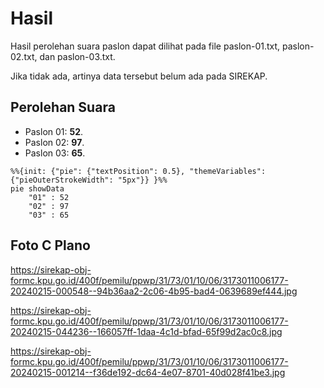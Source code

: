 # Hasil

Hasil perolehan suara paslon dapat dilihat pada file paslon-01.txt, paslon-02.txt, dan paslon-03.txt.

Jika tidak ada, artinya data tersebut belum ada pada SIREKAP.

## Perolehan Suara

 * Paslon 01: **52**.
 * Paslon 02: **97**.
 * Paslon 03: **65**.

```mermaid
%%{init: {"pie": {"textPosition": 0.5}, "themeVariables": {"pieOuterStrokeWidth": "5px"}} }%%
pie showData
    "01" : 52
    "02" : 97
    "03" : 65
```
## Foto C Plano

https://sirekap-obj-formc.kpu.go.id/400f/pemilu/ppwp/31/73/01/10/06/3173011006177-20240215-000548--94b36aa2-2c06-4b95-bad4-0639689ef444.jpg

https://sirekap-obj-formc.kpu.go.id/400f/pemilu/ppwp/31/73/01/10/06/3173011006177-20240215-044236--166057ff-1daa-4c1d-bfad-65f99d2ac0c8.jpg

https://sirekap-obj-formc.kpu.go.id/400f/pemilu/ppwp/31/73/01/10/06/3173011006177-20240215-001214--f36de192-dc64-4e07-8701-40d028f41be3.jpg
